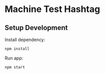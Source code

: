 # Machine Test Hashtag


## Setup Development

Install dependency:

```
npm install
```

Run app:

```
npm start
